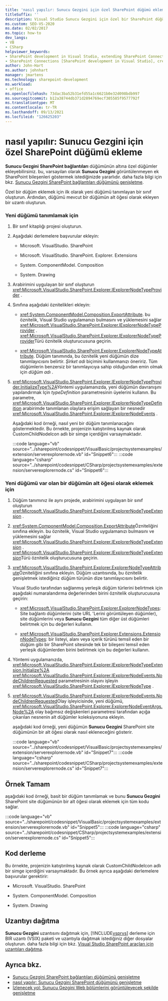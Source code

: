 ```yaml
---
title: 'nasıl yapılır: Sunucu Gezgini için özel SharePoint düğümü ekleme | Microsoft Docs'
titleSuffix: ''
description: Visual Studio Sunucu Gezgini için özel bir SharePoint düğümü ekleyin. varsayılan olarak Sunucu Gezgini görüntülenmeyen ek SharePoint bileşenleri görüntüleyin.
ms.custom: SEO-VS-2020
ms.date: 02/02/2017
ms.topic: how-to
dev_langs:
- VB
- CSharp
helpviewer_keywords:
- SharePoint development in Visual Studio, extending SharePoint Connections node in Server Explorer
- SharePoint Connections [SharePoint development in Visual Studio], creating a new node type
author: John-Hart
ms.author: johnhart
manager: jmartens
ms.technology: sharepoint-development
ms.workload:
- office
ms.openlocfilehash: 73dac3ba52b31efd55a1c6621b0e32d098bdb997
ms.sourcegitcommit: b12a38744db371d2894769ecf305585f9577792f
ms.translationtype: MT
ms.contentlocale: tr-TR
ms.lasthandoff: 09/13/2021
ms.locfileid: "126625203"
---
```

# <a name="how-to-add-a-custom-sharepoint-node-to-server-explorer"></a>nasıl yapılır: Sunucu Gezgini için özel SharePoint düğümü ekleme
  **Sunucu Gezgini** **SharePoint bağlantıları** düğümünün altına özel düğümler ekleyebilirsiniz. bu, varsayılan olarak **Sunucu Gezgini** görüntülenmeyen ek SharePoint bileşenleri göstermek istediğinizde yararlıdır. daha fazla bilgi için bkz. [Sunucu Gezgini SharePoint bağlantıları düğümünü genişletme](../sharepoint/extending-the-sharepoint-connections-node-in-server-explorer.md).

 Özel bir düğüm eklemek için ilk olarak yeni düğümü tanımlayan bir sınıf oluşturun. Ardından, düğümü mevcut bir düğümün alt öğesi olarak ekleyen bir uzantı oluşturun.

### <a name="to-define-the-new-node"></a>Yeni düğümü tanımlamak için

1. Bir sınıf kitaplığı projesi oluşturun.

2. Aşağıdaki derlemelere başvurular ekleyin:

    - Microsoft. VisualStudio. SharePoint

    - Microsoft. VisualStudio. SharePoint. Explorer. Extensions

    - System. ComponentModel. Composition

    - System. Drawing

3. Arabirimini uygulayan bir sınıf oluşturun <xref:Microsoft.VisualStudio.SharePoint.Explorer.IExplorerNodeTypeProvider> .

4. Sınıfına aşağıdaki öznitelikleri ekleyin:

    - <xref:System.ComponentModel.Composition.ExportAttribute>. bu öznitelik, Visual Studio uygulamanızı bulmasını ve yüklemesini sağlar <xref:Microsoft.VisualStudio.SharePoint.Explorer.IExplorerNodeTypeProvider> . <xref:Microsoft.VisualStudio.SharePoint.Explorer.IExplorerNodeTypeProvider>Türü öznitelik oluşturucusuna geçirin.

    - <xref:Microsoft.VisualStudio.SharePoint.Explorer.ExplorerNodeTypeAttribute>. Düğüm tanımında, bu öznitelik yeni düğümün dize tanımlayıcısını belirtir. *Şirket adı* biçimini kullanmanızı öneririz. Tüm düğümlerin benzersiz bir tanımlayıcıya sahip olduğundan emin olmak için *düğüm adı* .

5. <xref:Microsoft.VisualStudio.SharePoint.Explorer.IExplorerNodeTypeProvider.InitializeType%2A>Yöntemi uygulamanızda, yeni düğümün davranışını yapılandırmak Için *typeDefinition* parametresinin üyelerini kullanın. Bu parametre, <xref:Microsoft.VisualStudio.SharePoint.Explorer.IExplorerNodeTypeDefinition> arabirimde tanımlanan olaylara erişim sağlayan bir nesnedir <xref:Microsoft.VisualStudio.SharePoint.Explorer.IExplorerNodeEvents> .

     Aşağıdaki kod örneği, nasıl yeni bir düğüm tanımlanacağını göstermektedir. Bu örnekte, projenizin katıştırılmış kaynak olarak CustomChildNodeIcon adlı bir simge içerdiğini varsaymaktadır.

     :::code language="vb" source="../sharepoint/codesnippet/VisualBasic/projectsystemexamples/extension/serverexplorernode.vb" id="Snippet6":::
     :::code language="csharp" source="../sharepoint/codesnippet/CSharp/projectsystemexamples/extension/serverexplorernode.cs" id="Snippet6":::

### <a name="to-add-the-new-node-as-a-child-of-an-existing-node"></a>Yeni düğümü var olan bir düğümün alt öğesi olarak eklemek için

1. Düğüm tanımınız ile aynı projede, arabirimini uygulayan bir sınıf oluşturun <xref:Microsoft.VisualStudio.SharePoint.Explorer.IExplorerNodeTypeExtension> .

2. <xref:System.ComponentModel.Composition.ExportAttribute>Özniteliğini sınıfına ekleyin. bu öznitelik, Visual Studio uygulamanızı bulmasını ve yüklemesini sağlar <xref:Microsoft.VisualStudio.SharePoint.Explorer.IExplorerNodeTypeExtension> . <xref:Microsoft.VisualStudio.SharePoint.Explorer.IExplorerNodeTypeExtension>Türü öznitelik oluşturucusuna geçirin.

3. <xref:Microsoft.VisualStudio.SharePoint.Explorer.ExplorerNodeTypeAttribute>Özniteliğini sınıfına ekleyin. Düğüm uzantısında, bu öznitelik genişletmek istediğiniz düğüm türünün dize tanımlayıcısını belirtir.

     Visual Studio tarafından sağlanmış yerleşik düğüm türlerini belirtmek için aşağıdaki numaralandırma değerlerinden birini öznitelik oluşturucusuna geçirin:

    - <xref:Microsoft.VisualStudio.SharePoint.Explorer.ExplorerNodeTypes>: Site bağlantı düğümlerini (site URL 'Lerini görüntüleyen düğümler), site düğümlerini veya **Sunucu Gezgini** tüm diğer üst düğümleri belirtmek için bu değerleri kullanın.

    - <xref:Microsoft.VisualStudio.SharePoint.Explorer.Extensions.ExtensionNodeTypes>: bir listeyi, alanı veya içerik türünü temsil eden bir düğüm gibi bir SharePoint sitesinde tek bir bileşeni temsil eden yerleşik düğümlerden birini belirtmek için bu değerleri kullanın.

4. Yöntemi uygulamanızda, <xref:Microsoft.VisualStudio.SharePoint.Explorer.IExplorerNodeTypeExtension.Initialize%2A> <xref:Microsoft.VisualStudio.SharePoint.Explorer.IExplorerNodeEvents.NodeChildrenRequested> parametresinin olayını işleyin <xref:Microsoft.VisualStudio.SharePoint.Explorer.IExplorerNodeType> .

5. <xref:Microsoft.VisualStudio.SharePoint.Explorer.IExplorerNodeEvents.NodeChildrenRequested>Olay işleyicisinde, yeni düğümü, <xref:Microsoft.VisualStudio.SharePoint.Explorer.ExplorerNodeEventArgs.Node%2A> olay bağımsız değişkenleri parametresi tarafından açığa çıkarılan nesnenin alt düğümler koleksiyonuna ekleyin.

     aşağıdaki kod örneği, yeni düğümün **Sunucu Gezgini** SharePoint site düğümünün bir alt öğesi olarak nasıl ekleneceğini gösterir.

     :::code language="vb" source="../sharepoint/codesnippet/VisualBasic/projectsystemexamples/extension/serverexplorernode.vb" id="Snippet7":::
     :::code language="csharp" source="../sharepoint/codesnippet/CSharp/projectsystemexamples/extension/serverexplorernode.cs" id="Snippet7":::

## <a name="complete-example"></a>Örnek Tamam
 aşağıdaki kod örneği, basit bir düğüm tanımlamak ve bunu **Sunucu Gezgini** SharePoint site düğümünün bir alt öğesi olarak eklemek için tüm kodu sağlar.

 :::code language="vb" source="../sharepoint/codesnippet/VisualBasic/projectsystemexamples/extension/serverexplorernode.vb" id="Snippet5":::
 :::code language="csharp" source="../sharepoint/codesnippet/CSharp/projectsystemexamples/extension/serverexplorernode.cs" id="Snippet5":::

## <a name="compiling-the-code"></a>Kod derleme
 Bu örnekte, projenizin katıştırılmış kaynak olarak CustomChildNodeIcon adlı bir simge içerdiğini varsaymaktadır. Bu örnek ayrıca aşağıdaki derlemelere başvurular gerektirir:

- Microsoft. VisualStudio. SharePoint

- System. ComponentModel. Composition

- System. Drawing

## <a name="deploy-the-extension"></a>Uzantıyı dağıtma
 **Sunucu Gezgini** uzantısını dağıtmak için, [!INCLUDE[vsprvs](../sharepoint/includes/vsprvs-md.md)] derleme için BIR uzantı (VSIX) paketi ve uzantıyla dağıtmak istediğiniz diğer dosyalar oluşturun. daha fazla bilgi için bkz. [Visual Studio SharePoint araçları için uzantıları dağıtma](../sharepoint/deploying-extensions-for-the-sharepoint-tools-in-visual-studio.md).

## <a name="see-also"></a>Ayrıca bkz.
- [Sunucu Gezgini SharePoint bağlantıları düğümünü genişletme](../sharepoint/extending-the-sharepoint-connections-node-in-server-explorer.md)
- [nasıl yapılır: Sunucu Gezgini SharePoint düğümünü genişletme](../sharepoint/how-to-extend-a-sharepoint-node-in-server-explorer.md)
- [İzlenecek yol: Sunucu Gezgini Web bölümlerini görüntüleyecek şekilde genişletme](../sharepoint/walkthrough-extending-server-explorer-to-display-web-parts.md)
